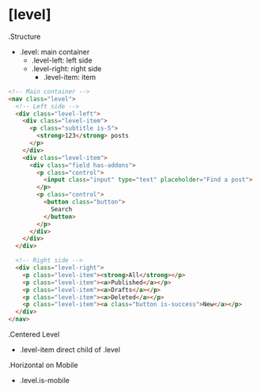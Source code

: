 # [level]

.Structure
* .level: main container
    * .level-left: left side
    * .level-right: right side
        * .level-item: item

```html
<!-- Main container -->
<nav class="level">
  <!-- Left side -->
  <div class="level-left">
    <div class="level-item">
      <p class="subtitle is-5">
        <strong>123</strong> posts
      </p>
    </div>
    <div class="level-item">
      <div class="field has-addons">
        <p class="control">
          <input class="input" type="text" placeholder="Find a post">
        </p>
        <p class="control">
          <button class="button">
            Search
          </button>
        </p>
      </div>
    </div>
  </div>

  <!-- Right side -->
  <div class="level-right">
    <p class="level-item"><strong>All</strong></p>
    <p class="level-item"><a>Published</a></p>
    <p class="level-item"><a>Drafts</a></p>
    <p class="level-item"><a>Deleted</a></p>
    <p class="level-item"><a class="button is-success">New</a></p>
  </div>
</nav>
```

.Centered Level
* .level-item direct child of .level

.Horizontal on Mobile
* .level.is-mobile
